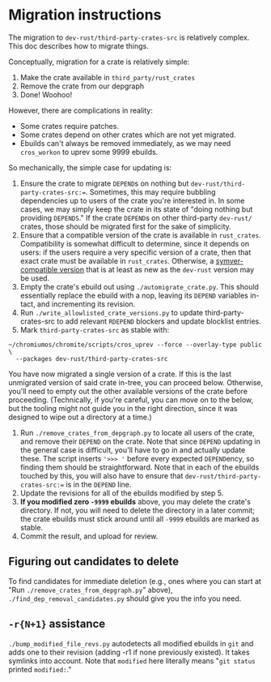 # Migration instructions

The migration to `dev-rust/third-party-crates-src` is relatively complex. This
doc describes how to migrate things.

Conceptually, migration for a crate is relatively simple:

1. Make the crate available in `third_party/rust_crates`
2. Remove the crate from our depgraph
3. Done! Woohoo!

However, there are complications in reality:

- Some crates require patches.
- Some crates depend on other crates which are not yet migrated.
- Ebuilds can't always be removed immediately, as we may need `cros_workon` to
  uprev some 9999 ebuilds.

So mechanically, the simple case for updating is:

1. Ensure the crate to migrate `DEPEND`s on nothing but
   `dev-rust/third-party-crates-src:=`. Sometimes, this may require bubbling
   dependencies up to users of the crate you're interested in. In some cases, we
   may simply keep the crate in its state of "doing nothing but providing
   `DEPENDS`." If the crate `DEPEND`s on other third-party `dev-rust/` crates,
   those should be migrated first for the sake of simplicity.
2. Ensure that a compatible version of the crate is available in `rust_crates`.
   Compatibility is somewhat difficult to determine, since it depends on users:
   if the users require a very specific version of a crate, then that exact
   crate must be available in `rust_crates`. Otherwise, a [symver-compatible
   version](https://docs.rs/semver/latest/semver/) that is at least as new as
   the `dev-rust` version may be used.
3. Empty the crate's ebuild out using `./automigrate_crate.py`. This should
   essentially replace the ebuild with a nop, leaving its `DEPEND` variables
   in-tact, and incrementing its revision.
4. Run `./write_allowlisted_crate_versions.py` to update third-party-crates-src
   to add relevant `RDEPEND` blockers and update blocklist entries.
5. Mark `third-party-crates-src` as stable with:

```
~/chromiumos/chromite/scripts/cros_uprev --force --overlay-type public \
  --packages dev-rust/third-party-crates-src
```

You have now migrated a single version of a crate. If this is the last
unmigrated version of said crate in-tree, you can proceed below. Otherwise,
you'll need to empty out the other available versions of the crate before
proceeding. (Technically, if you're careful, you can move on to the below, but
the tooling might not guide you in the right direction, since it was designed to
wipe out a directory at a time.)

1. Run `./remove_crates_from_depgraph.py` to locate all users of the crate, and
   remove their `DEPEND` on the crate. Note that since `DEPEND` updating in the
   general case is difficult, you'll have to go in and actually update these.
   The script inserts `'>>> '` before every expected `DEPEND`ency, so finding
   them should be straightforward. Note that in each of the ebuilds touched by
   this, you will also have to ensure that `dev-rust/third-party-crates-src:=`
   is in the `DEPEND` line.
2. Update the revisions for all of the ebuilds modified by step 5.
3. **If you modified zero `-9999` ebuilds** above, you may delete the crate's
   directory. If not, you will need to delete the directory in a later commit;
   the crate ebuilds must stick around until all `-9999` ebuilds are marked as
   stable.
4. Commit the result, and upload for review.

## Figuring out candidates to delete

To find candidates for immediate deletion (e.g., ones where you can start at
"Run `./remove_crates_from_depgraph.py`" above),
`./find_dep_removal_candidates.py` should give you the info you need.

## `-r{N+1}` assistance

`./bump_modified_file_revs.py` autodetects all modified ebuilds in `git` and
adds one to their revision (adding -r1 if none previously existed). It takes
symlinks into account. Note that `modified` here literally means "`git status`
printed `modified:`."
